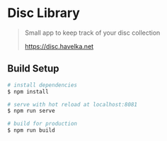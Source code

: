# Disc Library

> Small app to keep track of your disc collection
>
>https://disc.havelka.net 

## Build Setup

```bash
# install dependencies
$ npm install

# serve with hot reload at localhost:8081
$ npm run serve

# build for production 
$ npm run build

